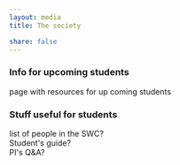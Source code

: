 ```yaml
---
layout: media
title: The society

share: false
---
```


### Info for upcoming students
page with resources for up coming students


### Stuff useful for students
list of people in the SWC?  
Student's guide?  
PI's Q&A?  


